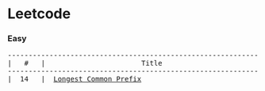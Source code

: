 # Leetcode  
### Easy
<pre>
--------------------------------------------------------------------------------------
|   #   |                       Title                        |       Solution        |
--------------------------------------------------------------------------------------
|  14   |  <a href="https://leetcode.com/problems/longest-common-prefix/">Longest Common Prefix</a>                             |         <a href="https://github.com/Assertor1290/LeetCode-Solution/blob/master/Easy/src/LongestCommonPrefix.java">Java</a>          |
</pre>

